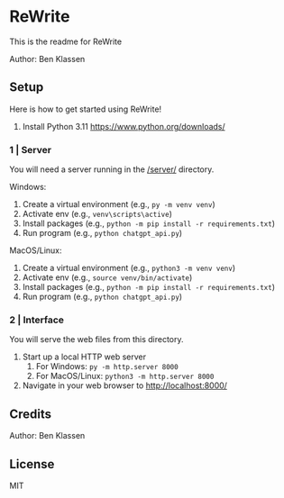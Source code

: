 # ReWrite

This is the readme for ReWrite

Author: Ben Klassen

## Setup

Here is how to get started using ReWrite!

1. Install Python 3.11 <https://www.python.org/downloads/>

### 1 | Server

You will need a server running in the [/server/](/server/) directory.

Windows:

1. Create a virtual environment (e.g., `py -m venv venv`)
2. Activate env (e.g., `venv\scripts\active`)
3. Install packages (e.g., `python -m pip install -r requirements.txt`)
4. Run program (e.g., `python chatgpt_api.py`)

MacOS/Linux:

1. Create a virtual environment (e.g., `python3 -m venv venv`)
2. Activate env (e.g., `source venv/bin/activate`)
3. Install packages (e.g., `python -m pip install -r requirements.txt`)
4. Run program (e.g., `python chatgpt_api.py`)

### 2 | Interface

You will serve the web files from this directory.

1. Start up a local HTTP web server
   1. For Windows: `py -m http.server 8000`
   2. For MacOS/Linux: `python3 -m http.server 8000`
2. Navigate in your web browser to [http://localhost:8000/](http://localhost:8000/)

## Credits

Author: Ben Klassen

## License

MIT
